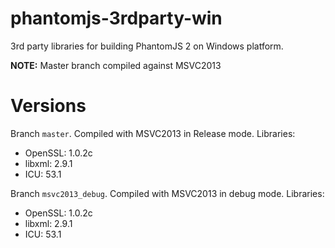 phantomjs-3rdparty-win
=

3rd party libraries for building PhantomJS 2 on Windows platform.

**NOTE:** Master branch compiled against MSVC2013

Versions
=
Branch `master`. Compiled with MSVC2013 in Release mode. Libraries:

- OpenSSL: 1.0.2c
- libxml: 2.9.1
- ICU: 53.1

Branch `msvc2013_debug`. Compiled with MSVC2013 in debug mode. Libraries:

- OpenSSL: 1.0.2c
- libxml: 2.9.1
- ICU: 53.1
